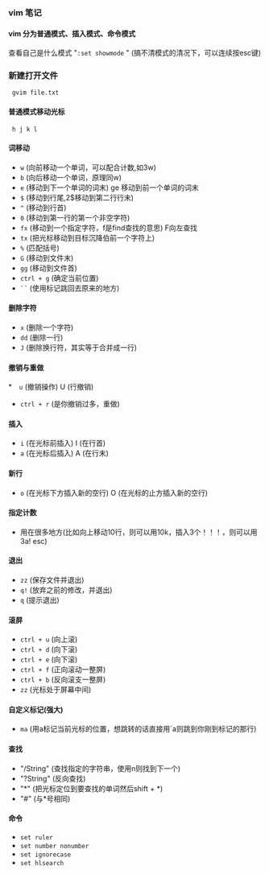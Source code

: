 ### vim 笔记
#### vim 分为普通模式、插入模式、命令模式
 查看自己是什么模式 "``` :set showmode ``` "
 (搞不清模式的清况下，可以连续按esc键)

### 新建打开文件
```  gvim file.txt ``` 

#### 普通模式移动光标
```  h j k l ``` 

#### 词移动
* ``` w ``` (向前移动一个单词，可以配合计数,如3w)
* ``` b ```  (向后移动一个单词，原理同w)
* ``` e ``` (移动到下一个单词的词末) ge 移动到前一个单词的词末
* ``` $ ``` (移动到行尾,2$移动到第二行行末)
* ``` ^ ``` (移动到行首)
* ``` 0 ``` (移动到第一行的第一个非空字符)
* ``` fx ``` (移动到一个指定字符，f是find查找的意思) F向左查找
* ``` tx ``` (把光标移动到目标沉降伯前一个字符上)
* ``` % ``` (匹配括号)
* ``` G ```  (移动到文件末)
* ``` gg ```  (移动到文件首)
* ``` ctrl + g ```  (确定当前位置)
* ``` `` ``` (使用标记跳回去原来的地方)
#### 删除字符
* ``` x ```  (删除一个字符)
* ``` dd ```  (删除一行)
* ``` J ```  (删除换行符，其实等于合并成一行)

#### 撤销与重做
*```  u```  (撤销操作) U (行撤销)
* ``` ctrl + r ```  (是你撤销过多，重做)

#### 插入
* ``` i ``` (在光标前插入) I (在行首)
* ``` a ``` (在光标后插入) A (在行末)

#### 新行
* ``` o ```  (在光标下方插入新的空行) O (在光标的止方插入新的空行)

#### 指定计数
* 用在很多地方(比如向上移动10行，则可以用10k，插入3个！！！，则可以用3a! esc)

#### 退出
* ``` zz ```  (保存文件并退出)
* ``` q! ```  (放弃之前的修改，并退出)
* ``` q ``` (提示退出)

#### 滚屏
* ``` ctrl + u ``` (向上滚)
* ``` ctrl + d ``` (向下滚)
* ``` ctrl + e ``` (向下滚)
* ``` ctrl + f ``` (正向滚动一整屏)
* ``` ctrl + b ``` (反向滚支一整屏)
* ``` zz ``` (光标处于屏幕中间)

#### 自定义标记(强大)
* ``` ma ``` (用a标记当前光标的位置，想跳转的话直接用`a则跳到你刚到标记的那行)

#### 查找
* "/String" (查找指定的字符串，使用n则找到下一个)
* "?String" (反向查找)
* "*" (把光标定位到要查找的单词然后shift + *)
* "#" (与*号相同)

#### 命令
* ``` set ruler ```
* ``` set number nonumber ```
* ``` set ignorecase ```
* ``` set hlsearch ```


